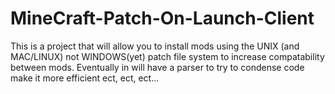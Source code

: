 MineCraft-Patch-On-Launch-Client
================================

This is a project that will allow you to install mods using the UNIX (and MAC/LINUX) not WINDOWS(yet) patch file system to increase compatability between mods.
Eventually in will have a parser to try to condense code make it more efficient ect, ect, ect...